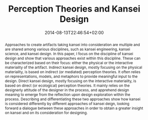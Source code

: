---
slug: perception-theories-and-kansei-design
title: Perception Theories and Kansei Design
layout: publi
searchFilter: Publication
searchWeight: 8
publitype: inproceedings
subsection: conference
kansei: true
research: 
    -  kansei
institution:
    heig: 1
    logo: TUe
    short: 'TU/e'
    name: "Eindhoven University of Technology"
    web: "https://www.tue.nl/en/"
    colo: "#c72125"
date: 2014-08-13T22:46:54+02:00
shortConf: "KEER 2014"
citation:
    authors:
        1: ["Levy", "Pierre", "P."]
    title: "Perception Theories and Kansei Design"
    proceedings: "the Proceedings of Kansei Engineering and Emotion Research International Conference 2014 - KEER14"
    year: 2014
    firstpage: "287"
    lastpage: "297"
    editors:
        1: ["Levy", "Pierre", "P."]
        2: ["Schütte", "Simon", "S."]
        4: ["Yamanaka", "Toshimasa", "T."]
    publisher: ["Japanese Society of Kansei Engineering", "Linköping, Sweden"]
reference: "Lévy, P. (2014). Perception Theories and Kansei Design. In P., Lévy, S., Schütte, &amp; T., Yamanaka (Eds.), the Proceedings of Kansei Engineering and Emotion Research International Conference 2014, KEER2014 (pp 287–297). Linköping, Sweden: Japan Society of Kansei Engineering."
abstract: "Approaches to create artifacts taking kansei into consideration are multiple and are shared among various disciplines, such as kansei engineering, kansei science, and kansei design. In this paper, I focus on the discipline of kansei design and show that various approaches exist within this discipline. These can be characterized based on their focus: either the physical or the interactive materiality of the artifact. Indirect kansei design, mostly focusing on the physical materiality, is based on indirect (or mediated) perception theories. It often relies on representations, models, and metaphors to provide meaningful input to the design. Direct kansei design, mostly focusing on the interactive materiality, is based on direct (or ecological) perception theories. It mainly relies on the designerly attitude of the designer in the process, and apprehend design meaning to emerge from the reflection upon design exploration within the process. Describing and differentiating these two approaches show how kansei is considered differently by different approaches of kansei deign, looking forward a dialogue between these approaches in order to obtain a greater insight on kansei and on its consideration for designing."
link:
    1: ["paper", "paper", "https://1drv.ms/b/s!AnQx_v88q65Qv4R-QTdd7f_JQW30_A?e=unJRY6"]
---